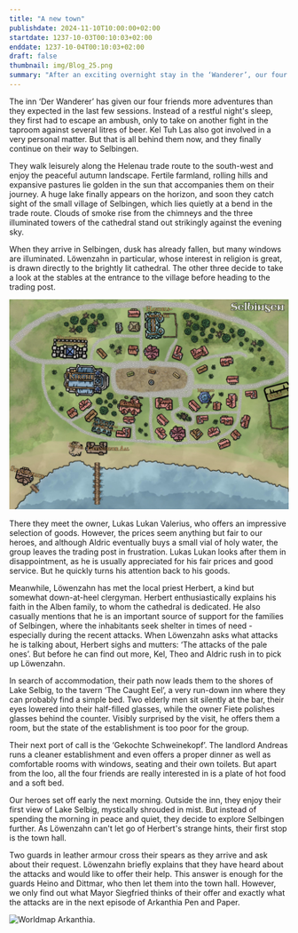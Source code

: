 ```yaml
---
title: "A new town"
publishdate: 2024-11-10T10:00:00+02:00
startdate: 1237-10-03T00:10:03+02:00
enddate: 1237-10-04T00:10:03+02:00
draft: false
thumbnail: img/Blog_25.png
summary: "After an exciting overnight stay in the ‘Wanderer’, our four friends finally make their way to the next town, Selbingen. They reach the small town at dusk, but are still able to have a look around. You can find out who they meet in Selbingen here:"
---
```


The inn ‘Der Wanderer’ has given our four friends more adventures than they expected in the last few sessions. Instead of a restful night's sleep, they first had to escape an ambush, only to take on another fight in the taproom against several litres of beer. Kel Tuh Las also got involved in a very personal matter. But that is all behind them now, and they finally continue on their way to Selbingen.

They walk leisurely along the Helenau trade route to the south-west and enjoy the peaceful autumn landscape. Fertile farmland, rolling hills and expansive pastures lie golden in the sun that accompanies them on their journey. A huge lake finally appears on the horizon, and soon they catch sight of the small village of Selbingen, which lies quietly at a bend in the trade route. Clouds of smoke rise from the chimneys and the three illuminated towers of the cathedral stand out strikingly against the evening sky.

When they arrive in Selbingen, dusk has already fallen, but many windows are illuminated. Löwenzahn in particular, whose interest in religion is great, is drawn directly to the brightly lit cathedral. The other three decide to take a look at the stables at the entrance to the village before heading to the trading post.

<div class="center">
  <img class="img-fluid" title="Map Selbingen" alt="Map Selbingen." src="./img/selbingen.jpg" />
</div>

There they meet the owner, Lukas Lukan Valerius, who offers an impressive selection of goods. However, the prices seem anything but fair to our heroes, and although Aldric eventually buys a small vial of holy water, the group leaves the trading post in frustration. Lukas Lukan looks after them in disappointment, as he is usually appreciated for his fair prices and good service. But he quickly turns his attention back to his goods.

Meanwhile, Löwenzahn has met the local priest Herbert, a kind but somewhat down-at-heel clergyman. Herbert enthusiastically explains his faith in the Alben family, to whom the cathedral is dedicated. He also casually mentions that he is an important source of support for the families of Selbingen, where the inhabitants seek shelter in times of need - especially during the recent attacks. When Löwenzahn asks what attacks he is talking about, Herbert sighs and mutters: ‘The attacks of the pale ones’. But before he can find out more, Kel, Theo and Aldric rush in to pick up Löwenzahn.

In search of accommodation, their path now leads them to the shores of Lake Selbig, to the tavern ‘The Caught Eel’, a very run-down inn where they can probably find a simple bed. Two elderly men sit silently at the bar, their eyes lowered into their half-filled glasses, while the owner Fiete polishes glasses behind the counter. Visibly surprised by the visit, he offers them a room, but the state of the establishment is too poor for the group.

Their next port of call is the ‘Gekochte Schweinekopf’. The landlord Andreas runs a cleaner establishment and even offers a proper dinner as well as comfortable rooms with windows, seating and their own toilets. But apart from the loo, all the four friends are really interested in is a plate of hot food and a soft bed.

Our heroes set off early the next morning. Outside the inn, they enjoy their first view of Lake Selbig, mystically shrouded in mist. But instead of spending the morning in peace and quiet, they decide to explore Selbingen further. As Löwenzahn can't let go of Herbert's strange hints, their first stop is the town hall.

Two guards in leather armour cross their spears as they arrive and ask about their request. Löwenzahn briefly explains that they have heard about the attacks and would like to offer their help. This answer is enough for the guards Heino and Dittmar, who then let them into the town hall. However, we only find out what Mayor Siegfried thinks of their offer and exactly what the attacks are in the next episode of Arkanthia Pen and Paper.

<div class="center">
  <img class="img-fluid" title="Worldmap Arkanthia" alt="Worldmap Arkanthia." src="./img/Arkanthia_Full_Map_Wanderer.jpg" />
</div>
